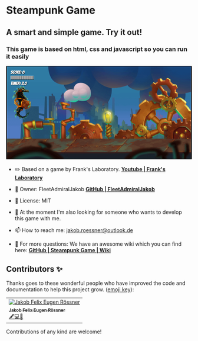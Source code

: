 # Steampunk Game

## A smart and simple game. **Try it out!**

### This game is based on html, css and javascript so you can run it easily

![README Image](assets/README%20Image.png)

- ✏️ Based on a game by Frank's Laboratory. **[Youtube | Frank's Laboratory](https://www.youtube.com/c/Frankslaboratory)**

- 🚀 Owner: FleetAdmiralJakob **[GitHub | FleetAdmiralJakob](https://github.com/FleetAdmiralJakob)**

- 📜 License: MIT

- 💞️ At the moment I'm also looking for someone who wants to develop this game with me.

- 📫 How to reach me: jakob.roessner@outlook.de

- 📖 For more questions: We have an awesome wiki which you can find here: **[GitHub | Steampunk Game | Wiki](https://github.com/FleetAdmiralJakob/Steampunk-Game/wiki)**

## Contributors ✨

Thanks goes to these wonderful people who have improved the code and documentation to help this project grow. ([emoji key](https://allcontributors.org/docs/en/emoji-key)):

<table>
  <tbody>
    <tr>
      <td><a href="https://github.com/FleetAdmiralJakob"><img src="https://avatars.githubusercontent.com/u/77451351?s=400&u=b59205206eba2ae0746903b0abb0f39fa56ccf2c&v=4" width="100px;" alt="Jakob Felix Eugen Rössner"/><br /><sub><b>Jakob Felix Eugen Rössner</b></sub></a><br /><a href="" title="Content">🖋</a><a href="" title="Code">💻</a><a href="https://github.com/up-for-grabs/up-for-grabs.net/commits?author=gewarren" title="Documentation">📖</a></td>
    </tr>
  </tbody>
  <tfoot>

  </tfoot>
</table>

Contributions of any kind are welcome!
